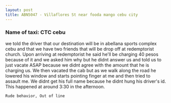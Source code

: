 ```yaml
---
layout: post
title: ABN5047 - Villaflores St near fooda mango cebu city
---
```


### Name of taxi: CTC cebu 

we told the driver that our destination will be in abellana sports complex cebu and that we have two friends that will be drop off at redemptorist church. Upon arriving at redemptorist he said he'll be charging 40 pesos because of it and we asked him why but he didnt answer us and told us to just vacate ASAP because we didnt agree with the amount that he is charging us. We then vacated the cab but as we walk along the road he lowered his window and starts pointing finger at me and then tried to assault me. We didnt get his full name because he didnt hung his driver's id. This happened at around 3:30 in the afternoon. 

```Rude behavior, Out of line```
